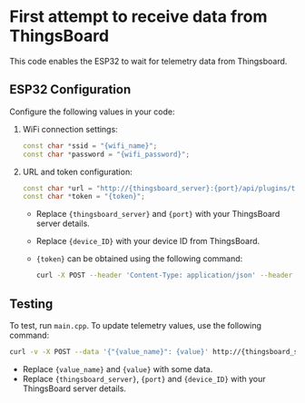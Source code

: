 # First attempt to receive data from ThingsBoard

This code enables the ESP32 to wait for telemetry data from Thingsboard.

## ESP32 Configuration

Configure the following values in your code:

1. WiFi connection settings:

    ```cpp
    const char *ssid = "{wifi_name}";
    const char *password = "{wifi_password}";
    ```

2. URL and token configuration:

    ```cpp
    const char *url = "http://{thingsboard_server}:{port}/api/plugins/telemetry/DEVICE/{device_ID}/values/timeseries?keys={name_of_value}";
    const char *token = "{token}";
    ```

    - Replace `{thingsboard_server}` and `{port}` with your ThingsBoard server details.
    - Replace `{device_ID}` with your device ID from ThingsBoard.
    - `{token}` can be obtained using the following command:

      ```bash
      curl -X POST --header 'Content-Type: application/json' --header 'Accept: application/json' -d '{"username":"{your_thingsboard_username}", "password":"{your_thingsboard_password}"}' 'https://{thingsboard_server}:{port}/api/auth/login'
      ```

## Testing

To test, run `main.cpp`. To update telemetry values, use the following command:

```bash
curl -v -X POST --data '{"{value_name}": {value}' http://{thingsboard_server}:{port}/api/v1/{device_ID}/telemetry --header "Content-Type:application/json"
```

- Replace `{value_name}` and `{value}` with some data.
- Replace `{thingsboard_server}`, `{port}` and `{device_ID}` with your ThingsBoard server details.
  